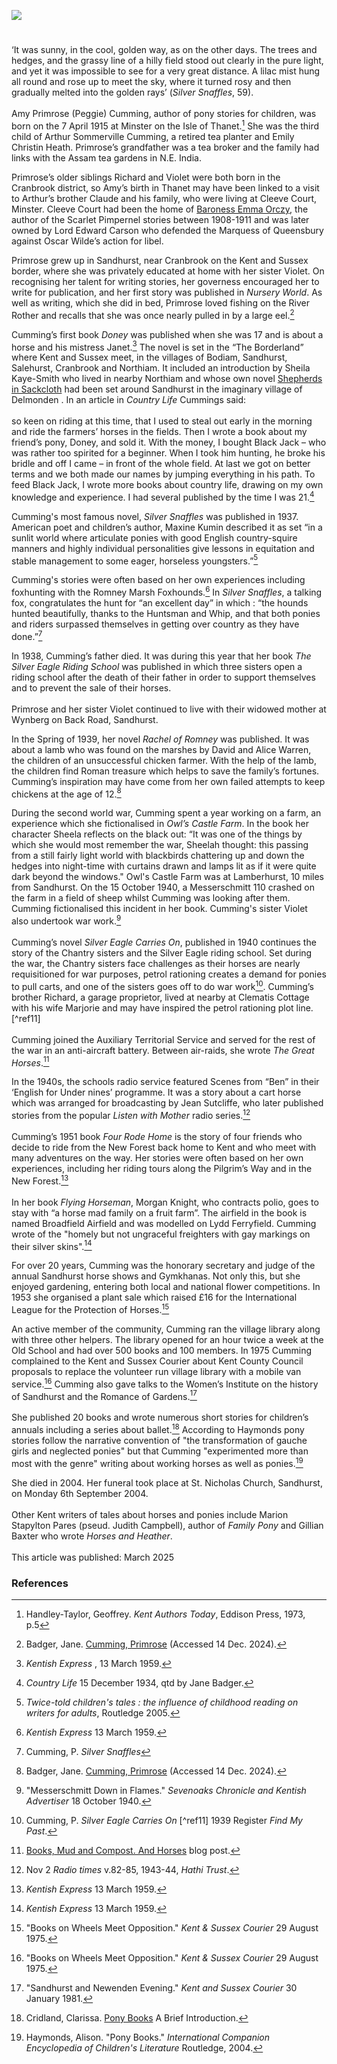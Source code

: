 <a href="https://www.kent-maps.online"><img src="https://kent-map.github.io/mdpress/juncture/ve-button.png"></a>

<param ve-config title="Primrose Cumming (1915-2004)" author="Michelle Crowther" layout="vtl" banner="https://stor.artstor.org/stor/f99cba76-1d0b-4711-8b68-963a2f244076" description="In this visual essay, Michelle Crowther presents the life and works of Kent author Primrose Cumming.">

<param ve-entity eid="Q9033431"  aliases="Minster">
<param ve-entity eid="Q2160826" aliases="Cranbrook">
<param ve-entity eid="Q2911413" aliases="Sandhurst">
<param ve-entity eid="Q2011975" aliases="Bodiam">
<param ve-entity eid="Q1792908" aliases="Northiam">

<!-- Historical map layers -->
<param ve-map-layer active allmaps allmaps-id="542e2ed0e875aeb4" title="OS East Kent 1945">

#

‘It was sunny, in the cool, golden way, as on the other days. The trees and hedges, and the grassy line of a hilly field stood out clearly in the pure light, and yet it was impossible to see for a very great distance. A lilac mist hung all round and rose up to meet the sky, where it turned rosy and then gradually melted into the golden rays’ (_Silver Snaffles_, 59).
<br><br>
Amy Primrose (Peggie) Cumming, author of pony stories for children, was born on the 7 April 1915 at Minster on the Isle of Thanet.[^ref1] She was the third child of Arthur Sommerville Cumming, a retired tea planter and Emily Christin Heath. Primrose’s grandfather was a tea broker and the family had links with the Assam tea gardens in N.E. India. 
<param ve-image url="https://upload.wikimedia.org/wikipedia/commons/d/d0/Bruno_Liljefors_-_Black_pony_1887.jpg" label="Black Pony, 1887" attribution="Bruno Liljefors, Public Domain via Wikimedia Commons">

Primrose’s older siblings Richard and Violet were both born in the Cranbrook district, so Amy’s birth in Thanet may have been linked to a visit to Arthur’s brother Claude and his family, who were living at Cleeve Court, Minster. Cleeve Court had been the home of [Baroness Emma Orczy]( /20c/20c-orczy-biography/), the author of the Scarlet Pimpernel stories between 1908-1911 and was later owned by Lord Edward Carson who defended the Marquess of Queensbury against Oscar Wilde’s action for libel.

Primrose grew up in Sandhurst, near Cranbrook on the Kent and Sussex border, where she was privately educated at home with her sister Violet. On recognising her talent for writing stories, her governess encouraged her to write for publication, and her first story was published in _Nursery World_. As well as writing, which she did in bed, Primrose loved fishing on the River Rother and recalls that she was once nearly pulled in by a large eel.[^ref2] 

Cumming’s first book _Doney_ was published when she was 17 and is about a horse and his mistress Janet.[^ref3] The novel is set in the “The Borderland” where Kent and Sussex meet, in the villages of Bodiam, Sandhurst, Salehurst, Cranbrook and Northiam. It included an introduction by Sheila Kaye-Smith who lived in nearby Northiam and whose own novel [Shepherds in Sackcloth]( https://www.kent-maps.online/20c/20c-kaye-smith-delmonden/) had been set around Sandhurst in the imaginary village of Delmonden . In an article in _Country Life_ Cummings said:
<br><br>
so keen on riding at this time, that I used to steal out early in the morning and ride the farmers’ horses in the fields. Then I wrote a book about my friend’s pony, Doney, and sold it. With the money, I bought Black Jack – who was rather too spirited for a beginner. When I took him hunting, he broke his bridle and off I came – in front of the whole field. At last we got on better terms and we both made our names by jumping everything in his path. To feed Black Jack, I wrote more books about country life, drawing on my own knowledge and experience. I had several published by the time I was 21.[^ref4]
<param ve-image url="https://stor.artstor.org/stor/6ec0b85d-688d-4221-9302-eb4cfac662e5" label="Marshal Foch ridden by Miss Vera Goodchild, West Kent Stables" attribution="Michelle Crowther">

Cumming's most famous novel, _Silver Snaffles_ was published in 1937. American poet and children’s author, Maxine Kumin described it as set “in a sunlit world where articulate ponies with good English country-squire manners and highly individual personalities give lessons in equitation and stable management to some eager, horseless youngsters.”[^ref5]  

Cumming's stories were often based on her own experiences including foxhunting with the Romney Marsh Foxhounds.[^ref6] In _Silver Snaffles_, a talking fox, congratulates the hunt for “an excellent day” in which : “the hounds hunted beautifully, thanks to the Huntsman and Whip, and that both ponies and riders surpassed themselves in getting over country as they have done.”[^ref7] 

In 1938, Cumming’s father died. It was during this year that her book _The Silver Eagle Riding School_ was published in which three sisters open a riding school after the death of their father in order to support themselves and to prevent the sale of their horses. 
<br><br>
Primrose and her sister Violet continued to live with their widowed mother at Wynberg on Back Road, Sandhurst.
<param ve-image url="https://stor.artstor.org/stor/f46a4ed2-2281-41ef-b467-b51c70ac8e14" label="West Kent Stables 1926" attribution="Michelle Crowther">

In the Spring of 1939, her novel _Rachel of Romney_ was published. It was about a lamb who was found on the marshes by David and Alice Warren, the children of an unsuccessful chicken farmer. With the help of the lamb, the children find Roman treasure which helps to save the family’s fortunes. Cumming’s inspiration may have come from her own failed attempts to keep chickens at the age of 12.[^ref8]

During the second world war, Cumming spent a year working on a farm, an experience which she fictionalised in _Owl’s Castle Farm_. In the book her character Sheela reflects on the black out: “It was one of the things by which she would most remember the war, Sheelah thought: this passing from a still fairly light world with blackbirds chattering up and down the hedges into night-time with curtains drawn and lamps lit as if it were quite dark beyond the windows." Owl's Castle Farm was at Lamberhurst, 10 miles from Sandhurst. On the 15 October 1940, a Messerschmitt 110 crashed on the farm in a field of sheep whilst Cumming was looking after them. Cumming fictionalised this incident in her book. Cumming's sister Violet also undertook war work.[^ref9]
<br><br>
Cumming’s novel _Silver Eagle Carries On_, published in 1940 continues the story of the Chantry sisters and the Silver Eagle riding school. Set during the war, the Chantry sisters face challenges as their horses are nearly requisitioned for war purposes, petrol rationing creates a demand for ponies to pull carts, and one of the sisters goes off to do war work[^ref10]. Cumming’s brother Richard, a garage proprietor, lived at nearby at Clematis Cottage with his wife Marjorie and may have inspired the petrol rationing plot line.[^ref11]
<br><br>
Cumming joined the Auxiliary Territorial Service and served for the rest of the war in an anti-aircraft battery. Between air-raids, she wrote _The Great Horses_.[^ref12] 

In the 1940s, the schools radio service featured Scenes from “Ben” in their ‘English for Under nines’ programme. It was a story about a cart horse which was arranged for broadcasting by Jean Sutcliffe, who later published stories from the popular _Listen with Mother_ radio series.[^ref13] 
<br><br>
Cumming’s 1951 book _Four Rode Home_ is the story of four friends who decide to ride from the New Forest back home to Kent and who meet with many adventures on the way. Her stories were often based on her own experiences, including  her riding tours along the Pilgrim’s Way and in the New Forest.[^ref14]
<br><br>
In her book _Flying Horseman_, Morgan Knight, who contracts polio, goes to stay with “a horse mad family on a fruit farm”. The airfield in the book is named Broadfield Airfield and was modelled on Lydd Ferryfield. Cumming wrote of the "homely but not ungraceful freighters with gay markings on their silver skins".[^ref15]

For over 20 years, Cumming was the honorary secretary and judge of the annual Sandhurst horse shows and Gymkhanas. Not only this, but she enjoyed gardening, entering both local and national flower competitions. In 1953 she organised a plant sale which raised £16 for the International League for the Protection of Horses.[^ref16]

An active member of the community, Cumming ran the village library along with three other helpers. The library opened for an hour twice a week at the Old School and had over 500 books and 100 members. In 1975 Cumming  complained to the Kent and Sussex Courier about Kent County Council proposals to replace the volunteer run village library with a mobile van service.[^ref16] Cumming also gave talks to the Women’s Institute on the history of Sandhurst and the Romance of Gardens.[^ref17]
<br><br>
She published 20 books and wrote numerous short stories for children’s annuals including a series about ballet.[^ref18] According to Haymonds pony stories follow the narrative convention of "the transformation of gauche girls and neglected ponies" but that Cumming "experimented more than most with the genre" writing about working horses as well as ponies.[^ref19]

She died in 2004. Her funeral took place at St. Nicholas Church, Sandhurst, on Monday 6th September 2004. 
<br><br>
Other Kent writers of tales about horses and ponies include Marion Stapylton Pares (pseud. Judith Campbell), author of _Family Pony_ and Gillian Baxter who wrote _Horses and Heather_. 
<br><br>
This article was published: March 2025   

### References

[^ref1]: Handley-Taylor, Geoffrey. _Kent Authors Today_, Eddison Press, 1973, p.5
[^ref2]: Badger, Jane. [Cumming, Primrose](https://janebadgerbooks.co.uk/british-authors/cumming-primrose/) (Accessed 14 Dec. 2024).
[^ref3]: _Kentish Express_ , 13 March 1959.
[^ref4]: _Country Life_ 15 December 1934, qtd by Jane Badger.
[^ref5]: _Twice-told children's tales : the influence of childhood reading on writers for adults_, Routledge 2005.
[^ref6]: _Kentish Express_ 13 March 1959.
[^ref7]: Cumming, P. _Silver Snaffles_ 
[^ref8]: Badger, Jane. [Cumming, Primrose](https://janebadgerbooks.co.uk/british-authors/cumming-primrose/) (Accessed 14 Dec. 2024).
[^ref9]: "Messerschmitt Down in Flames." _Sevenoaks Chronicle and Kentish Advertiser_ 18 October 1940.
[^ref10]: Cumming, P. _Silver Eagle Carries On_
[^ref11] 1939 Register _Find My Past_.
[^ref12]: [Books, Mud and Compost. And Horses](https://booksandmud.blogspot.com/2014/09/pbotd-3rd-september-primrose-cumming.html) blog post.
[^ref13]: Nov 2 _Radio times_ v.82-85, 1943-44, _Hathi Trust_. 
[^ref14]: _Kentish Express_ 13 March 1959. 
[^ref15]: _Kentish Express_ 13 March 1959.
[^ref16]: "Books on Wheels Meet Opposition." _Kent & Sussex Courier_ 29 August 1975.
[^ref17]: "Sandhurst and Newenden Evening." _Kent and Sussex Courier_ 30 January 1981.
[^ref18]: Cridland, Clarissa. [Pony Books](http://www.collectingbooksandmagazines.com/ponybook.html) A Brief Introduction.
[^ref19]: Haymonds, Alison. "Pony Books." _International Companion Encyclopedia of Children's Literature_ Routledge, 2004.




